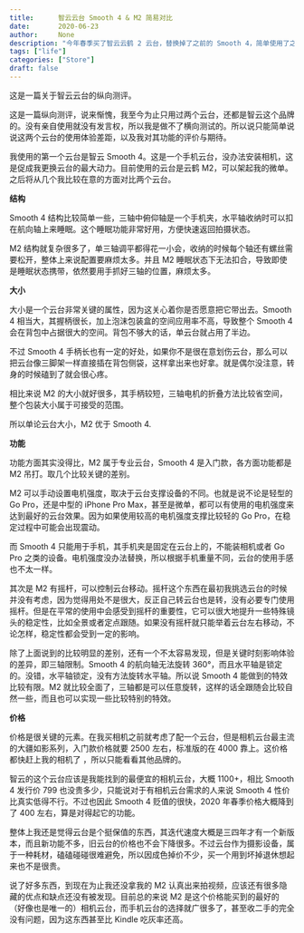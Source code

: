 ```yaml
---
title:      智云云台 Smooth 4 & M2 简易对比
date:       2020-06-23
author:     None
description: "今年春季买了智云云鹤 2 云台，替换掉了之前的 Smooth 4，简单使用了之后做一个小总结。"
tags: ["life"]
categories: ["Store"]
draft: false
---
```




这是一篇关于智云云台的纵向测评。

这是一篇纵向测评，说来惭愧，我至今为止只用过两个云台，还都是智云这个品牌的。没有亲自使用就没有发言权，所以我是做不了横向测试的。所以说只能简单说说这两个云台的使用体验差距，以及我对其功能的评价与期待。

我使用的第一个云台是智云 Smooth 4。这是一个手机云台，没办法安装相机，这是促成我更换云台的最大动力。目前使用的云台是云鹤 M2，可以架起我的微单。之后将从几个我比较在意的方面对比两个云台。

**结构**

Smooth 4 结构比较简单一些，三轴中俯仰轴是一个手机夹，水平轴收纳时可以扣在航向轴上来睡眠。这个睡眠功能非常好用，方便快速返回拍摄状态。

M2 结构就复杂很多了，单三轴调平都得花一小会，收纳的时候每个轴还有螺丝需要松开，整体上来说配置要麻烦太多。并且 M2 睡眠状态下无法扣合，导致即使是睡眠状态携带，依然要用手抓好三轴的位置，麻烦太多。

**大小**

大小是一个云台非常关键的属性，因为这关心着你是否愿意把它带出去。Smooth 4 相当大，其握柄很长，加上泡沫包装盒的空间应用率不高，导致整个 Smooth 4 会在背包中占据很大的空间。背包不够大的话，单云台就占用了半边。

不过 Smooth 4 手柄长也有一定的好处，如果你不是很在意划伤云台，那么可以把云台像三脚架一样直接插在背包侧袋，这样拿出来也好拿。就是偶尔没注意，转身的时候磕到了就会很心疼。

相比来说 M2 的大小就好很多，其手柄较短，三轴电机的折叠方法比较省空间，整个包装大小属于可接受的范围。

所以单论云台大小，M2 优于 Smooth 4.

**功能**

功能方面其实没得比，M2 属于专业云台，Smooth 4 是入门款，各方面功能都是 M2 吊打。取几个比较关键的差别。

M2 可以手动设置电机强度，取决于云台支撑设备的不同。也就是说不论是轻型的 Go Pro，还是中型的 iPhone Pro Max，甚至是微单，都可以有使用的电机强度来达到最好的云台效果。因为如果使用较高的电机强度支撑比较轻的 Go Pro，在稳定过程中可能会出现震动。

而 Smooth 4 只能用于手机，其手机夹是固定在云台上的，不能装相机或者 Go Pro 之类的设备。电机强度没办法替换，所以根据手机重量不同，云台的使用手感也不太一样。

其次是 M2 有摇杆，可以控制云台移动。摇杆这个东西在最初我挑选云台的时候并没有考虑，因为觉得用处不是很大，反正自己转云台也是转，没有必要专门使用摇杆。但是在平常的使用中会感受到摇杆的重要性，它可以很大地提升一些特殊镜头的稳定性，比如全景或者定点跟随。如果没有摇杆就只能举着云台左右移动，不论怎样，稳定性都会受到一定的影响。

除了上面说到的比较明显的差别，还有一个不太容易发现，但是关键时刻影响体验的差异，即三轴限制。Smooth 4 的航向轴无法旋转 360°，而且水平轴是锁定的。没错，水平轴锁定，没有方法旋转水平轴。所以说 Smooth 4 能做到的特效比较有限。M2 就比较全面了，三轴都是可以任意旋转，这样的话全跟随会比较自然一些，而且也可以实现一些比较特别的特效。

**价格**

价格是很关键的元素。在我买相机之前就考虑了配一个云台，但是相机云台最主流的大疆如影系列，入门款价格就要 2500 左右，标准版的在 4000 靠上。这价格都快赶上我的相机了 ，所以只能看看其他品牌的。

智云的这个云台应该是我能找到的最便宜的相机云台，大概 1100+，相比 Smooth 4 发行价 799 也没贵多少，只能说对于有相机云台需求的人来说 Smooth 4 性价比真实低得不行。不过也因此 Smooth 4 贬值的很快，2020 年春季价格大概降到了 400 左右，算是对得起它的功能。

整体上我还是觉得云台是个挺保值的东西，其迭代速度大概是三四年才有一个新版本，而且新功能不多，旧云台的价格也不会下降很多。不过云台作为摄影设备，属于一种耗材，磕磕碰碰很难避免，所以因成色掉价不少，买一个用到坏掉退休想起来也不是很贵。

说了好多东西，到现在为止我还没拿我的 M2 认真出来拍视频，应该还有很多隐藏的优点和缺点还没有被发现。目前总的来说 M2 是这个价格能买到的最好的（好像也是唯一的）相机云台，而手机云台的选择就广很多了，甚至收二手的完全没有问题，因为这东西甚至比 Kindle 吃灰率还高。